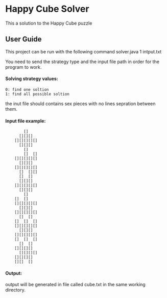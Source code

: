 # Happy Cube Solver
This a solution to the Happy Cube puzzle

## User Guide

This project can be run with the following command
solver.java 1 intput.txt

You need to send the strategy type and the input file path in order for the program to work.
#### Solving strategy values:
	0: find one soltion
	1: find all possible soltion
				
the inut file should contains sex pieces with no lines sepration between them.		
					
#### Input file example:

		    []    
		  [][][]  
		[][][][][]
		  [][][]  
		    []    
		    []  []
		[][][][][]
		  [][][]  
		[][][][][]
		  []  [][]
		  []  []  
		  [][][] 
		[][][][][]
		  [][][] 
		    []   
		[]  []      
		[][][][][]     
		  [][][]      
		[][][][][]     
		  []  []      
		[]  []  []     
		[][][][][]     
		  [][][]      
		[][][][][]     
		[]  []  []     
		  []  []      
		[][][][]      
		  [][][][]     
		[][][][]      
		[][]  [] 

#### Output:

output will be generated in file called cube.txt in the same working directory.
